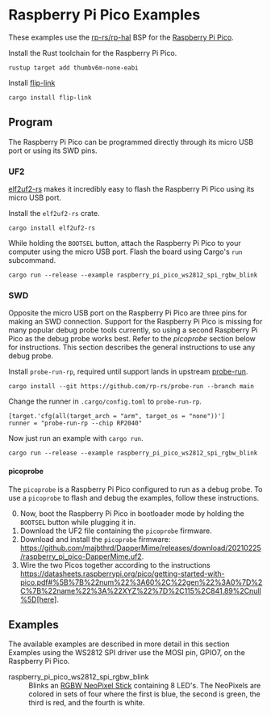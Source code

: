 # Raspberry Pi Pico Examples

These examples use the [rp-rs/rp-hal](https://github.com/rp-rs/rp-hal) BSP for the [Raspberry Pi Pico](https://www.raspberrypi.org/products/raspberry-pi-pico/).

Install the Rust toolchain for the Raspberry Pi Pico.

    rustup target add thumbv6m-none-eabi

Install [flip-link](https://github.com/knurling-rs/flip-link)

    cargo install flip-link

## Program

The Raspberry Pi Pico can be programmed directly through its micro USB port or using its SWD pins.

### UF2

[elf2uf2-rs](https://github.com/JoNil/elf2uf2-rs) makes it incredibly easy to flash the Raspberry Pi Pico using its micro USB port.

Install the `elf2uf2-rs` crate.

    cargo install elf2uf2-rs

While holding the `BOOTSEL` button, attach the Raspberry Pi Pico to your computer using the micro USB port.
Flash the board using Cargo's `run` subcommand.

    cargo run --release --example raspberry_pi_pico_ws2812_spi_rgbw_blink

### SWD

Opposite the micro USB port on the Raspberry Pi Pico are three pins for making an SWD connection.
Support for the Raspberry Pi Pico is missing for many popular debug probe tools currently, so using a second Raspberry Pi Pico as the debug probe works best.
Refer to the _picoprobe_ section below for instructions.
This section describes the general instructions to use any debug probe.

Install `probe-run-rp`, required until support lands in upstream [probe-run](https://github.com/knurling-rs/probe-run).

    cargo install --git https://github.com/rp-rs/probe-run --branch main

Change the runner in `.cargo/config.toml` to `probe-run-rp`.

    [target.'cfg(all(target_arch = "arm", target_os = "none"))']
    runner = "probe-run-rp --chip RP2040"

Now just run an example with `cargo run`.

    cargo run --release --example raspberry_pi_pico_ws2812_spi_rgbw_blink

#### picoprobe

The `picoprobe` is a Raspberry Pi Pico configured to run as a debug probe.
To use a `picoprobe` to flash and debug the examples, follow these instructions.

0. Now, boot the Raspberry Pi Pico in bootloader mode by holding the `BOOTSEL` button while plugging it in.
0. Download the UF2 file containing the `picoprobe` firmware.
0. Download and install the `picoprobe` firmware: https://github.com/majbthrd/DapperMime/releases/download/20210225/raspberry_pi_pico-DapperMime.uf2.
0. Wire the two Picos together according to the instructions https://datasheets.raspberrypi.org/pico/getting-started-with-pico.pdf#%5B%7B%22num%22%3A60%2C%22gen%22%3A0%7D%2C%7B%22name%22%3A%22XYZ%22%7D%2C115%2C841.89%2Cnull%5D[here].

## Examples

The available examples are described in more detail in this section
Examples using the WS2812 SPI driver use the MOSI pin, GPIO7, on the Raspberry Pi Pico.

<dl>
<dt>raspberry_pi_pico_ws2812_spi_rgbw_blink</dt>
<dd>Blinks an <a href="https://www.adafruit.com/product/2867">RGBW NeoPixel Stick</a> containing 8 LED's. The NeoPixels are colored in sets of four where the first is blue, the second is green, the third is red, and the fourth is white.</dd>
</dl>
